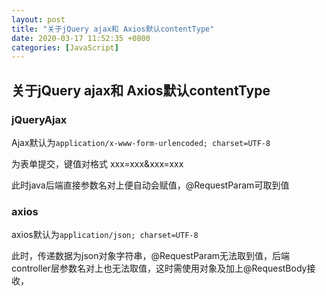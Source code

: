```yaml
---
layout: post
title: "关于jQuery ajax和 Axios默认contentType"
date: 2020-03-17 11:52:35 +0800
categories: [JavaScript]
---
```


## 关于jQuery ajax和 Axios默认contentType

### jQueryAjax

Ajax默认为` application/x-www-form-urlencoded; charset=UTF-8 `

为表单提交，键值对格式 xxx=xxx&xxx=xxx

此时java后端直接参数名对上便自动会赋值，@RequestParam可取到值

### axios

axios默认为` application/json; charset=UTF-8 `

此时，传递数据为json对象字符串，@RequestParam无法取到值，后端controller层参数名对上也无法取值，这时需使用对象及加上@RequestBody接收，

